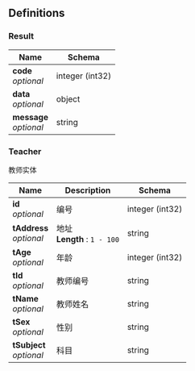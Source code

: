 
<a name="definitions"></a>
## Definitions

<a name="result"></a>
### Result

|Name|Schema|
|---|---|
|**code**  <br>*optional*|integer (int32)|
|**data**  <br>*optional*|object|
|**message**  <br>*optional*|string|


<a name="teacher"></a>
### Teacher
教师实体


|Name|Description|Schema|
|---|---|---|
|**id**  <br>*optional*|编号|integer (int32)|
|**tAddress**  <br>*optional*|地址  <br>**Length** : `1 - 100`|string|
|**tAge**  <br>*optional*|年龄|integer (int32)|
|**tId**  <br>*optional*|教师编号|string|
|**tName**  <br>*optional*|教师姓名|string|
|**tSex**  <br>*optional*|性别|string|
|**tSubject**  <br>*optional*|科目|string|



